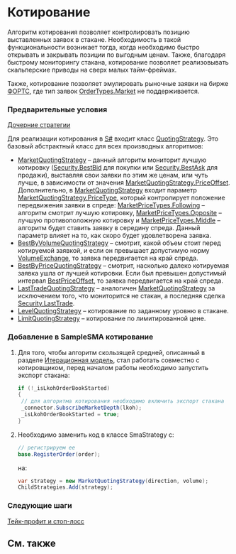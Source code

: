 # Котирование

Алгоритм котирования позволяет контролировать позицию выставленных заявок в стакане. Необходимость в такой функциональности возникает тогда, когда необходимо быстро открывать и закрывать позиции по выгодным ценам. Также, благодаря быстрому мониторингу стакана, котирование позволяет реализовывать скальперские приводы на сверх малых тайм\-фреймах. 

Также, котирование позволяет эмулировать рыночные заявки на бирже [ФОРТС](https://moex.com/ru/derivatives/), где тип заявок [OrderTypes.Market](xref:StockSharp.Messages.OrderTypes.Market) не поддерживается. 

### Предварительные условия

[Дочерние стратегии](StrategyChilds.md)

Для реализации котирования в [S\#](StockSharpAbout.md) входит класс [QuotingStrategy](xref:StockSharp.Algo.Strategies.Quoting.QuotingStrategy). Это базовый абстрактный класс для всех производных алгоритмов: 

- [MarketQuotingStrategy](xref:StockSharp.Algo.Strategies.Quoting.MarketQuotingStrategy) – данный алгоритм мониторит лучшую котировку ([Security.BestBid](xref:StockSharp.BusinessEntities.Security.BestBid) для покупки или [Security.BestAsk](xref:StockSharp.BusinessEntities.Security.BestAsk) для продажи), выставляя свои заявки по этим же ценам, или чуть лучше, в зависимости от значения [MarketQuotingStrategy.PriceOffset](xref:StockSharp.Algo.Strategies.Quoting.MarketQuotingStrategy.PriceOffset). Дополнительно, в [MarketQuotingStrategy](xref:StockSharp.Algo.Strategies.Quoting.MarketQuotingStrategy) входит параметр [MarketQuotingStrategy.PriceType](xref:StockSharp.Algo.Strategies.Quoting.MarketQuotingStrategy.PriceType), который контролирует положение передвижения заявки в спреде: [MarketPriceTypes.Following](xref:StockSharp.Algo.MarketPriceTypes.Following) – алгоритм смотрит лучшую котировку, [MarketPriceTypes.Opposite](xref:StockSharp.Algo.MarketPriceTypes.Opposite) – лучшую противоположную котировку и [MarketPriceTypes.Middle](xref:StockSharp.Algo.MarketPriceTypes.Middle) – алгоритм будет ставить заявку в середину спреда. Данный параметр влияет на то, как скоро будет удовлетворена заявка. 
- [BestByVolumeQuotingStrategy](xref:StockSharp.Algo.Strategies.Quoting.BestByVolumeQuotingStrategy) – смотрит, какой объем стоит перед котируемой заявкой, и если он превышает допустимую норму [VolumeExchange](xref:StockSharp.Algo.Strategies.Quoting.BestByVolumeQuotingStrategy.VolumeExchange), то заявка передвигается на край спреда. 
- [BestByPriceQuotingStrategy](xref:StockSharp.Algo.Strategies.Quoting.BestByPriceQuotingStrategy) – смотрит, насколько далеко котируемая заявка ушла от лучшей котировки. Если был превышен допустимый интервал [BestPriceOffset](xref:StockSharp.Algo.Strategies.Quoting.BestByPriceQuotingStrategy.BestPriceOffset), то заявка передвигается на край спреда. 
- [LastTradeQuotingStrategy](xref:StockSharp.Algo.Strategies.Quoting.LastTradeQuotingStrategy) – аналогичен [MarketQuotingStrategy](xref:StockSharp.Algo.Strategies.Quoting.MarketQuotingStrategy) за исключением того, что мониторится не стакан, а последняя сделка [Security.LastTrade](xref:StockSharp.BusinessEntities.Security.LastTrade). 
- [LevelQuotingStrategy](xref:StockSharp.Algo.Strategies.Quoting.LevelQuotingStrategy) – котирование по заданному уровню в стакане. 
- [LimitQuotingStrategy](xref:StockSharp.Algo.Strategies.Quoting.LimitQuotingStrategy) – котирование по лимитированной цене. 

### Добавление в SampleSMA котирование

1. Для того, чтобы алгоритм скользящей средней, описанный в разделе [Итерационная модель](StrategyCreate.md), стал работать совместно с котировщиком, перед началом работы необходимо запустить экспорт стакана:

   ```cs
   if (!_isLkohOrderBookStarted)
   {
   	// для алгоритма котирования необходимо включить экспорт стакана
   	_connector.SubscribeMarketDepth(lkoh);
   	_isLkohOrderBookStarted = true;
   }
   ```
2. Необходимо заменить код в классе SmaStrategy c:

   ```cs
   // регистрируем ее
   base.RegisterOrder(order);
   ```

   на: 

   ```cs
   var strategy = new MarketQuotingStrategy(direction, volume);
   ChildStrategies.Add(strategy);
   ```

### Следующие шаги

[Тейк\-профит и стоп\-лосс](StrategyProtective.md)

## См. также
